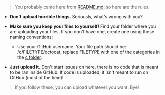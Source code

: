 > You probably came here from [README.md](https://github.com/bensyxx/cdn/blob/main/README.md), so here are the rules.

- **Don't upload horrible things.** Seriously, what's wrong with you?
- **Make sure you keep your files to yourself!** Find your folder where you are uploading your files. If you don't have one, create one using these naming conventions:

  - Use your GitHub username. Your file path should be: /c/FILETYPE/octocat, replace FILETYPE with one of the categories in the [c folder](https://github.com/bensyxx/cdn/c).

- **Just upload it.** Don't start Issues on here, there is no code that is meant to be ran inside GitHub. If code is uploaded, it isn't meant to run on GitHub (most of the time)!

> If you follow these, you can upload whatever you want. Bye!
